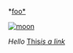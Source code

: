 <p><a href="./target.md"></a></p><p>*<a href="/uri">foo*</a></p><p><a href="/uri"><img src="moon.jpg" alt="moon" /></a></p><p><em>Hello</em> <a href="https://www.sun.com">This<em>is a link</em></a></p>
